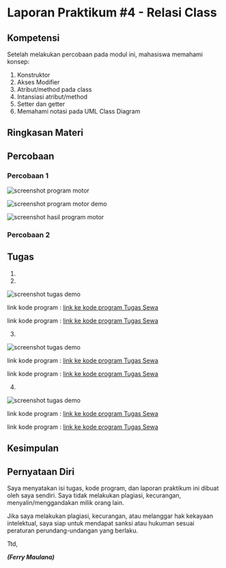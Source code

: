 # Laporan Praktikum #4 - Relasi Class
## Kompetensi

Setelah melakukan percobaan pada modul ini, mahasiswa memahami konsep:
1. Konstruktor
2. Akses Modifier
3. Atribut/method pada class
4. Intansiasi atribut/method
5. Setter dan getter
6. Memahami notasi pada UML Class Diagram

## Ringkasan Materi

## Percobaan

### Percobaan 1
![screenshot program motor](img/ProgramMotor.PNG)

![screenshot program motor demo](img/ProgramMotorDemo.PNG)

![screenshot hasil program motor](img/Kontak.PNG)

### Percobaan 2



## Tugas

1.


2.

![screenshot tugas demo](img/SewaDemo.PNG)


link kode program : [link ke kode program Tugas Sewa](../../src/2_Class_dan_Object/Sewa1841720137Ferry.java)

link kode program : [link ke kode program Tugas Sewa](../../src/2_Class_dan_Object/SewaDemo1841720137Ferry.java)

3.

![screenshot tugas demo](img/LingkaranDemo.PNG)

link kode program : [link ke kode program Tugas Sewa](../../src/2_Class_dan_Object/Lingkaran1841720137Ferry.java)

link kode program : [link ke kode program Tugas Sewa](../../src/2_Class_dan_Object/LingkaranDemo1841720137Ferry.java)

4.

![screenshot tugas demo](img/BarangDuaDemo.PNG)

link kode program : [link ke kode program Tugas Sewa](../../src/2_Class_dan_Object/BarangDua1841720137Ferry.java)

link kode program : [link ke kode program Tugas Sewa](../../src/2_Class_dan_Object/BarangDuaDemo1841720137Ferry.java)



## Kesimpulan


## Pernyataan Diri

Saya menyatakan isi tugas, kode program, dan laporan praktikum ini dibuat oleh saya sendiri. Saya tidak melakukan plagiasi, kecurangan, menyalin/menggandakan milik orang lain.

Jika saya melakukan plagiasi, kecurangan, atau melanggar hak kekayaan intelektual, saya siap untuk mendapat sanksi atau hukuman sesuai peraturan perundang-undangan yang berlaku.

Ttd,

***(Ferry Maulana)***
